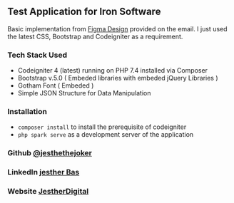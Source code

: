 ## Test Application for Iron Software

Basic implementation from [Figma Design](https://www.figma.com/file/rnqGoCJqAd7lPrPgYwkEmT/Test-Design?type=design&node-id=1-2690&t=cccI3k0U59u4wnX7-0) provided on the email. I just used the latest CSS, Bootstrap and Codeigniter as a requirement.

### Tech Stack Used

- Codeigniter 4 (latest) running on PHP 7.4 installed via Composer
- Bootstrap v.5.0 ( Embeded libraries with embeded jQuery Libraries )
- Gotham Font ( Embeded )
- Simple JSON Structure for Data Manipulation

### Installation

- `composer install` to install the prerequisite of codeigniter
- `php spark serve` as a development server of the application

### Github [@jesthethejoker](https://github.com/jestherthejoker)
### LinkedIn [jesther Bas](https://www.linkedin.com/in/jesther-bas)
### Website [JestherDigital](https://jestherbas.com/)